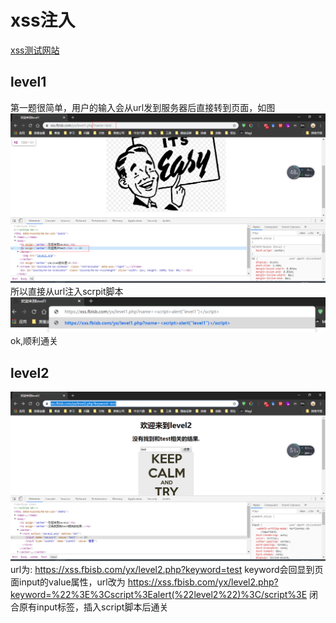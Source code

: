 # xss注入
[xss测试网站](http://xss.fbisb.com/)
## level1
第一题很简单，用户的输入会从url发到服务器后直接转到页面，如图
![xss1.1](../_media/xss1.1.png)
所以直接从url注入scrpit脚本
![xss1.2](../_media/xss1.2.png)
ok,顺利通关
## level2
![xss2](../_media/xss2.png)
url为:
https://xss.fbisb.com/yx/level2.php?keyword=test 
keyword会回显到页面input的value属性，url改为
https://xss.fbisb.com/yx/level2.php?keyword=%22%3E%3Cscript%3Ealert(%22level2%22)%3C/script%3E
闭合原有input标签，插入script脚本后通关
